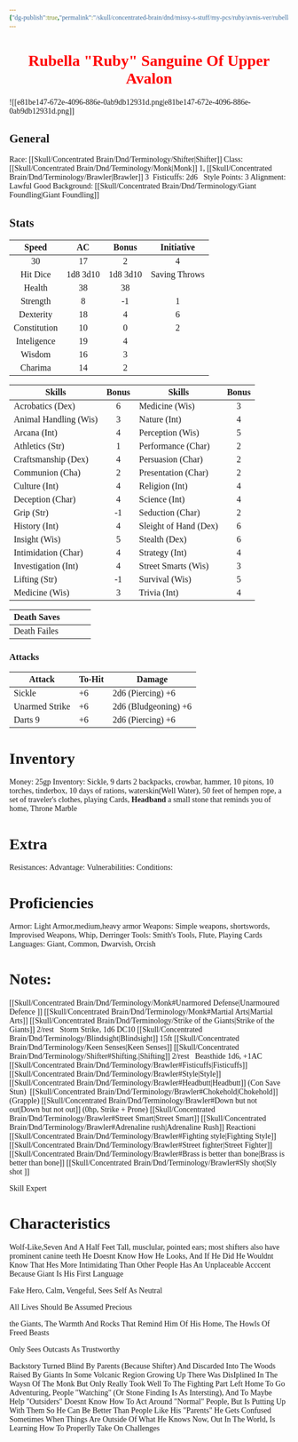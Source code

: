 ```yaml
---
{"dg-publish":true,"permalink":"/skull/concentrated-brain/dnd/missy-s-stuff/my-pcs/ruby/avnis-ver/rubella-sanguine/","tags":["Tagless"],"noteIcon":""}
---
```


<style id="Force_Custom_Fonts" type="text/css">@font-face{font-style:normal;font-family:"Merriweather";src:local("Merriweather")}@font-face{font-style:bolder;font-family:"Merriweather";src:local("Merriweather")}@font-face{font-style:normal;font-family:"Merriweather";src:local("Merriweather");unicode-range:U+0-FF,U+2E80-9FFF,U+F900-FAFF,U+FE30-FE4F,U+20000-2FA1F}@font-face{font-style:bolder;font-family:"Merriweather";src:local("Merriweather");unicode-range:U+0-FF,U+2E80-9FFF,U+F900-FAFF,U+FE30-FE4F,U+20000-2FA1F}@font-face{font-style:normal;font-family:"Merriweather";src:local("Merriweather");unicode-range:U+0-FF}@font-face{font-style:bolder;font-family:"Merriweather";src:local("Merriweather");unicode-range:U+0-FF}:not(pre):not(code):not(textarea):not(tt):not(kbd):not(samp):not(var){font-family:"Merriweather"!important}pre,code,textarea,tt,kbd,samp,var{font-family:monospace!important}pre *,code *,textarea *,tt *,kbd *,samp *,var *{font-family:monospace!important}</style>


# <center><span style="color:#FF0000">Rubella "Ruby" Sanguine Of Upper Avalon</span></center>
![[e81be147-672e-4096-886e-0ab9db12931d.png\|e81be147-672e-4096-886e-0ab9db12931d.png]]



## General
 Race:  [[Skull/Concentrated Brain/Dnd/Terminology/Shifter\|Shifter]]
 Class:  [[Skull/Concentrated Brain/Dnd/Terminology/Monk\|Monk]] 1, [[Skull/Concentrated Brain/Dnd/Terminology/Brawler\|Brawler]] 3
​    ​‍​    ​‍Fisticuffs: 2d6
​    ​‍​    ​‍Style Points: 3
 Alignment: Lawful Good
 Background: [[Skull/Concentrated Brain/Dnd/Terminology/Giant Foundling\|Giant Foundling]]


## Stats

|    Speed     |    AC    |  Bonus   |  Initiative   |
| :----------: | :------: | :------: | :-----------: |
|      30      |    17    |    2     |       4       |
|   Hit Dice   | 1d8 3d10 | 1d8 3d10 | Saving Throws |
|    Health    |    38    |    38    |               |
|   Strength   |    8     |    -1    |       1       |
|  Dexterity   |    18    |    4     |       6       |
| Constitution |    10    |    0     |       2       |
| Inteligence  |    19    |    4     |               |
|    Wisdom    |    16    |    3     |               |
|   Charima    |    14    |    2     |               |

| Skills                | Bonus | Skills                | Bonus |
| --------------------- | :---: | --------------------- | :---: |
| Acrobatics (Dex)      |   6   | Medicine (Wis)        |   3   |
| Animal Handling (Wis) |   3   | Nature (Int)          |   4   |
| Arcana (Int)          |   4   | Perception (Wis)      |   5   |
| Athletics (Str)       |   1   | Performance (Char)    |   2   |
| Craftsmanship (Dex)   |   4   | Persuasion (Char)     |   2   |
| Communion (Cha)       |   2   | Presentation (Char)   |   2   |
| Culture (Int)         |   4   | Religion (Int)        |   4   |
| Deception (Char)      |   4   | Science (Int)         |   4   |
| Grip (Str)            |  -1   | Seduction (Char)      |   2   |
| History (Int)         |   4   | Sleight of Hand (Dex) |   6   |
| Insight (Wis)         |   5   | Stealth (Dex)         |   6   |
| Intimidation (Char)   |   4   | Strategy (Int)        |   4   |
| Investigation (Int)   |   4   | Street Smarts (Wis)   |   3   |
| Lifting (Str)         |  -1   | Survival (Wis)        |   5   |
| Medicine (Wis)        |   3   | Trivia (Int)          |   4   |

| Death Saves  |     |     |     |
| ------------ | --- | --- | --- |
| Death Failes |     |     |     |
### Attacks

| Attack         | To-Hit | Damage               |
| -------------- | ------ | -------------------- |
| Sickle         | +6     | 2d6 (Piercing) +6    |
| Unarmed Strike | +6     | 2d6 (Bludgeoning) +6 |
| Darts 9        | +6     | 2d6 (Piercing) +6    |
# Inventory

Money: 25gp
Inventory:  Sickle, 9 darts
2 backpacks, crowbar, hammer, 10 pitons, 10 torches, tinderbox, 10 days of rations, waterskin(Well Water), 50 feet of hempen rope, a set of traveler's clothes, playing Cards, **Headband**
a small stone that reminds you of home, Throne Marble

# Extra
Resistances: 
Advantage: 
Vulnerabilities: 
Conditions: 
  

# Proficiencies
		
Armor:  Light Armor,medium,heavy armor
Weapons: Simple weapons, shortswords, Improvised Weapons, Whip, Derringer 
Tools: Smith's Tools, Flute, Playing Cards
Languages: Giant, Common, Dwarvish, Orcish

# Notes: 

[[Skull/Concentrated Brain/Dnd/Terminology/Monk#Unarmored Defense\|Unarmoured Defence ]]
[[Skull/Concentrated Brain/Dnd/Terminology/Monk#Martial Arts\|Martial Arts]]
[[Skull/Concentrated Brain/Dnd/Terminology/Strike of the Giants\|Strike of the Giants]] 2/rest
​    ​‍​    ​‍Storm Strike, 1d6 DC10
[[Skull/Concentrated Brain/Dnd/Terminology/Blindsight\|Blindsight]] 15ft
[[Skull/Concentrated Brain/Dnd/Terminology/Keen Senses\|Keen Senses]]
[[Skull/Concentrated Brain/Dnd/Terminology/Shifter#Shifting.\|Shifting]] 2/rest
​    ​‍​    ​‍Beasthide 1d6, +1AC
[[Skull/Concentrated Brain/Dnd/Terminology/Brawler#Fisticuffs\|Fisticuffs]]
[[Skull/Concentrated Brain/Dnd/Terminology/Brawler#Style\|Style]]
​​    ​‍​    [[Skull/Concentrated Brain/Dnd/Terminology/Brawler#Headbutt\|Headbutt]] (Con Save Stun)
     ​‍​   [[Skull/Concentrated Brain/Dnd/Terminology/Brawler#Chokehold\|Chokehold]] (Grapple)
    ​‍​    [[Skull/Concentrated Brain/Dnd/Terminology/Brawler#Down but not out\|Down but not out]] (0hp, Strike + Prone)
[[Skull/Concentrated Brain/Dnd/Terminology/Brawler#Street Smart\|Street Smart]]
[[Skull/Concentrated Brain/Dnd/Terminology/Brawler#Adrenaline rush\|Adrenaline Rush]] Reactioni
[[Skull/Concentrated Brain/Dnd/Terminology/Brawler#Fighting style\|Fighting Style]]
    ​‍​    [[Skull/Concentrated Brain/Dnd/Terminology/Brawler#Street fighter\|Street Fighter]]
[[Skull/Concentrated Brain/Dnd/Terminology/Brawler#Brass is better than bone\|Brass is better than bone]]
[[Skull/Concentrated Brain/Dnd/Terminology/Brawler#Sly shot\|Sly shot ]]

Skill Expert


# Characteristics 
Wolf-Like,Seven And A Half Feet Tall, musclular, pointed ears; most shifters also have prominent canine teeth
He Doesnt Know How He Looks, And If He Did He Wouldnt Know That Hes More Intimidating Than Other People
Has An Unplaceable Acccent Because Giant Is His First Language



Fake Hero, Calm, Vengeful, Sees Self As Neutral

All Lives Should Be Assumed Precious

the Giants, The Warmth And Rocks That Remind Him Of His Home, The Howls Of Freed Beasts

Only Sees Outcasts As Trustworthy

Backstory
Turned Blind By Parents (Because Shifter) And Discarded Into The Woods
Raised By Giants In Some Volcanic Region
Growing Up There Was DisIplined In The Waysn Of The Monk But Only Really Took Well To The Fighting Part
Left Home To Go Adventuring, People "Watching" (Or Stone Finding Is As Intersting), And To Maybe Help "Outsiders"
Doesnt Know How To Act Around "Normal" People, But Is Putting Up With Them So He Can Be Better Than People Like His "Parents"
He Gets Confused Sometimes When Things Are Outside Of What He Knows
Now, Out In The World, Is Learning How To Properlly Take On Challenges
